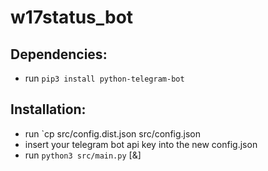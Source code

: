# w17status_bot

## Dependencies:
  * run `pip3 install python-telegram-bot`
## Installation:
  * run `cp src/config.dist.json src/config.json
  * insert your telegram bot api key into the new config.json
  * run `python3 src/main.py` [&]

